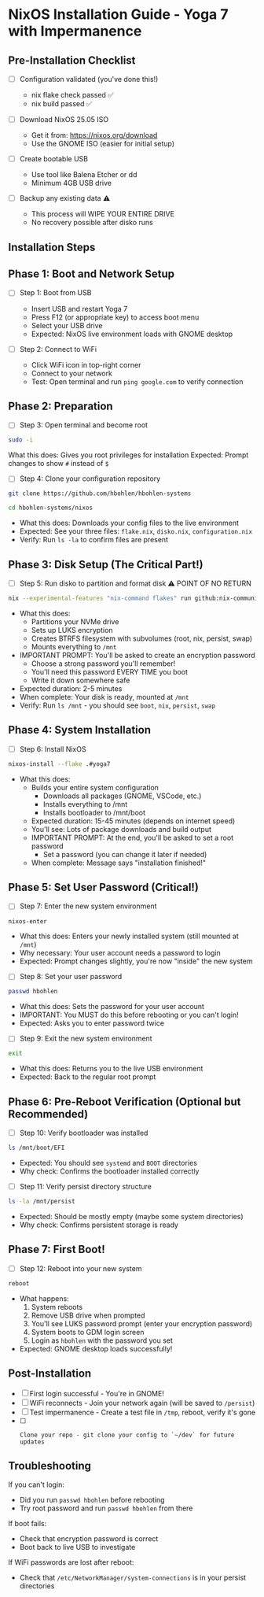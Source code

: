 # NixOS Installation Guide - Yoga 7 with Impermanence

## Pre-Installation Checklist

- [ ] Configuration validated (you've done this!)
  - nix flake check passed ✅
  - nix build passed ✅

- [ ] Download NixOS 25.05 ISO
  - Get it from: https://nixos.org/download
  - Use the GNOME ISO (easier for initial setup)

- [ ] Create bootable USB
  - Use tool like Balena Etcher or dd
  - Minimum 4GB USB drive

- [ ] Backup any existing data ⚠️
  - This process will WIPE YOUR ENTIRE DRIVE
  - No recovery possible after disko runs


## Installation Steps
## Phase 1: Boot and Network Setup

- [ ] Step 1: Boot from USB
  - Insert USB and restart Yoga 7
  - Press F12 (or appropriate key) to access boot menu
  - Select your USB drive
  - Expected: NixOS live environment loads with GNOME desktop

- [ ] Step 2: Connect to WiFi
  - Click WiFi icon in top-right corner
  - Connect to your network
  - Test: Open terminal and run `ping google.com` to verify connection

## Phase 2: Preparation
- [ ] Step 3: Open terminal and become root
```bash
sudo -i
```
What this does: Gives you root privileges for installation
Expected: Prompt changes to show `#` instead of `$`

- [ ] Step 4: Clone your configuration repository
```bash
git clone https://github.com/hbohlen/hbohlen-systems
```
```bash
cd hbohlen-systems/nixos
```

- What this does: Downloads your config files to the live environment
- Expected: See your three files: `flake.nix`, `disko.nix`, `configuration.nix`
- Verify: Run `ls -la` to confirm files are present

## Phase 3: Disk Setup (The Critical Part!)
- [ ] Step 5: Run disko to partition and format disk ⚠️ POINT OF NO RETURN

```bash
nix --experimental-features "nix-command flakes" run github:nix-community/disko -- --mode disko ./disko.nix
```

- What this does:
  - Partitions your NVMe drive
  - Sets up LUKS encryption
  - Creates BTRFS filesystem with subvolumes (root, nix, persist, swap)
  - Mounts everything to `/mnt`
- IMPORTANT PROMPT: You'll be asked to create an encryption password
  - Choose a strong password you'll remember!
  - You'll need this password EVERY TIME you boot
  - Write it down somewhere safe
- Expected duration: 2-5 minutes
- When complete: Your disk is ready, mounted at `/mnt`
- Verify: Run `ls /mnt` - you should see `boot`, `nix`, `persist`, `swap`

## Phase 4: System Installation
- [ ] Step 6: Install NixOS

```bash
nixos-install --flake .#yoga7
```
- What this does:
  - Builds your entire system configuration
    - Downloads all packages (GNOME, VSCode, etc.)
    - Installs everything to /mnt
    - Installs bootloader to /mnt/boot
  - Expected duration: 15-45 minutes (depends on internet speed)
  - You'll see: Lots of package downloads and build output
  - IMPORTANT PROMPT: At the end, you'll be asked to set a root password
    - Set a password (you can change it later if needed)
  - When complete: Message says "installation finished!"

## Phase 5: Set User Password (Critical!)

- [ ] Step 7: Enter the new system environment

```bash
nixos-enter
```

- What this does: Enters your newly installed system (still mounted at `/mnt`)
- Why necessary: Your user account needs a password to login
- Expected: Prompt changes slightly, you're now "inside" the new system

- [ ]  Step 8: Set your user password

```bash
passwd hbohlen
```

- What this does: Sets the password for your user account
- IMPORTANT: You MUST do this before rebooting or you can't login!
- Expected: Asks you to enter password twice

- [ ]  Step 9: Exit the new system environment

```bash
exit
```

- What this does: Returns you to the live USB environment
- Expected: Back to the regular root prompt

## Phase 6: Pre-Reboot Verification (Optional but Recommended)

- [ ]  Step 10: Verify bootloader was installed

```bash
ls /mnt/boot/EFI
```

- Expected: You should see `systemd` and `BOOT` directories
- Why check: Confirms the bootloader installed correctly

- [ ]  Step 11: Verify persist directory structure

```bash
ls -la /mnt/persist
```

- Expected: Should be mostly empty (maybe some system directories)
- Why check: Confirms persistent storage is ready

## Phase 7: First Boot!

- [ ]  Step 12: Reboot into your new system

```bash
reboot
```

- What happens:
  1. System reboots
  2. Remove USB drive when prompted
  3. You'll see LUKS password prompt (enter your encryption password)
  4. System boots to GDM login screen
  5. Login as `hbohlen` with the password you set
- Expected: GNOME desktop loads successfully!

## Post-Installation

- [ ]  First login successful - You're in GNOME!
- [ ]   WiFi reconnects - Join your network again (will be saved to `/persist`)
- [ ]    Test impermanence - Create a test file in `/tmp`, reboot, verify it's gone
- [ ]     Clone your repo - git clone your config to `~/dev` for future updates

## Troubleshooting

If you can't login:
- Did you run `passwd hbohlen` before rebooting
- Try root password and run `passwd hbohlen` from there

If boot fails:

- Check that encryption password is correct
- Boot back to live USB to investigate

If WiFi passwords are lost after reboot:

- Check that `/etc/NetworkManager/system-connections` is in your persist directories


















